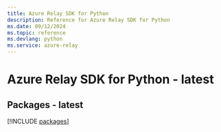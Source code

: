 ```yaml
---
title: Azure Relay SDK for Python
description: Reference for Azure Relay SDK for Python
ms.date: 09/12/2024
ms.topic: reference
ms.devlang: python
ms.service: azure-relay
---
```

# Azure Relay SDK for Python - latest
## Packages - latest
[!INCLUDE [packages](relay-index.md)]